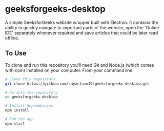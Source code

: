 # geeksforgeeks-desktop
A simple GeeksforGeeks website wrapper built with Electron. It contains the ability to quickly navigate to important parts of the website, open the 'Online IDE' separately whenever required and save articles that could be later read offline.

## To Use

To clone and run this repository you'll need Git and Node.js (which comes with npm) installed on your computer. From your command line:

```bash
# Clone this repository
git clone https://github.com/sayantanm19/geeksforgeeks-desktop.git

# Go into the repository
cd geeksforgeeks-desktop

# Install dependencies
npm install

# Run the app
npm start
```
